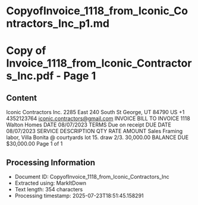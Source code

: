 # CopyofInvoice_1118_from_Iconic_Contractors_Inc_p1.md

<!--
chunk_id: CopyofInvoice_1118_from_Iconic_Contractors_Inc_p1
source: Copy of Invoice_1118_from_Iconic_Contractors_Inc.pdf
page: 1
category: other
hash: 669fc5358b474c92f0d06424d9efca4a9d46b7664c32526989a1a2cff616295a
-->

# Copy of Invoice_1118_from_Iconic_Contractors_Inc.pdf - Page 1

## Content
Iconic Contractors Inc.
2285 East 240 South
St George, UT 84790 US
+1 4352123764
iconic.contractors@gmail.com
INVOICE
BILL TO INVOICE 1118
Walton Homes DATE 08/07/2023
TERMS Due on receipt
DUE DATE 08/07/2023
SERVICE DESCRIPTION QTY RATE AMOUNT
Sales Framing labor, Villa Bonita @ courtyards lot 15. draw 2/3. 30,000.00
BALANCE DUE
$30,000.00
Page 1 of 1

## Processing Information
- Document ID: CopyofInvoice_1118_from_Iconic_Contractors_Inc
- Extracted using: MarkItDown
- Text length: 354 characters
- Processing timestamp: 2025-07-23T18:51:45.158291